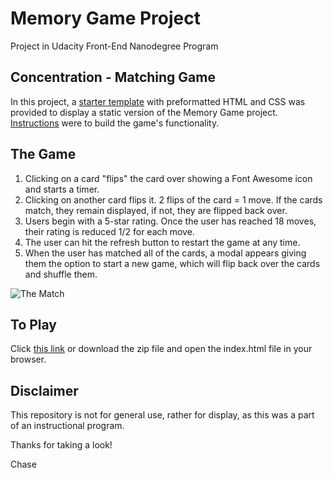 # Memory Game Project

Project in Udacity Front-End Nanodegree Program

## Concentration - Matching Game

In this project, a [starter template](https://github.com/udacity/fend-project-memory-game) with preformatted HTML and CSS was provided to display a static version of the Memory Game project. [Instructions](https://classroom.udacity.com/me) were to build the game's functionality.

## The Game

1. Clicking on a card "flips" the card over showing a Font Awesome icon and starts a timer.
2. Clicking on another card flips it. 2 flips of the card = 1 move. If the cards match, they remain displayed, if not, they are flipped back over.
3. Users begin with a 5-star rating. Once the user has reached 18 moves, their rating is reduced 1/2 for each move.
4. The user can hit the refresh button to restart the game at any time.
5. When the user has matched all of the cards, a modal appears giving them the option to start a new game, which will flip back over the cards and shuffle them.

![The Match](https://farm2.staticflickr.com/1797/29075244778_0aa75be8a9_h.jpg)

## To Play 

Click [this link](https://chase-owens.github.io/Matching-Game/) or download the zip file and open the index.html file in your browser.

## Disclaimer

This repository is not for general use, rather for display, as this was a part of an instructional program.

Thanks for taking a look!

Chase
